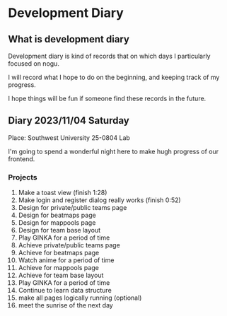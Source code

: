 # Development Diary

## What is development diary

Development diary is kind of records that on which days I particularly focused on nogu.

I will record what I hope to do on the beginning, and keeping track of my progress.

I hope things will be fun if someone find these records in the future.

## Diary 2023/11/04 Saturday

Place: Southwest University 25-0804 Lab

I'm going to spend a wonderful night here to make hugh progress of our frontend.

### Projects

1. Make a toast view (finish 1:28)
1. Make login and register dialog really works (finish 0:52)
1. Design for private/public teams page
1. Design for beatmaps page
1. Design for mappools page
1. Design for team base layout
1. Play GINKA for a period of time
1. Achieve private/public teams page
1. Achieve for beatmaps page
1. Watch anime for a period of time
1. Achieve for mappools page
1. Achieve for team base layout
1. Play GINKA for a period of time
1. Continue to learn data structure
1. make all pages logically running (optional)
1. meet the sunrise of the next day